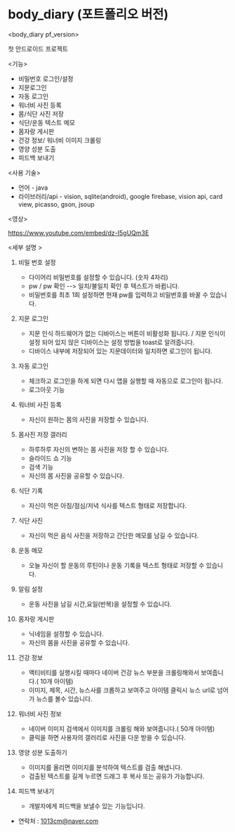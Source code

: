 
# body_diary (포트폴리오 버전)

<body_diary pf_version>

첫 안드로이드 프로젝트 

<기능>
* 비밀번호 로그인/설정
* 지문로그인
* 자동 로그인
* 워너비 사진 등록
* 몸/식단 사진 저장
* 식단/운동 텍스트 메모
* 몸자랑 게시판
* 건강 정보/ 워너비 이미지 크롤링
* 영양 성분 도출 
* 피드백 보내기

<사용 기술>
* 언어 - java
* 라이브러리/api - vision, sqlite(android), google firebase, vision api, card view, picasso, gson, jsoup

 
<영상>

https://www.youtube.com/embed/dz-I5gUQm3E



<세부 설명 >
1. 비밀 번호 설정 
      - 다이어리 비밀번호를 설정할 수 있습니다. (숫자 4자리)
      - pw / pw 확인 --> 일치/불일치 확인 후  텍스트가 바뀝니다.
      - 비밀번호를 최초 1회 설정하면 현재 pw를 입력하고 비밀번호를 바꿀 수 있습니다.
      
2. 지문 로그인
    - 지문 인식 하드웨어가 없는 디바이스는 버튼이 비활성화 됩니다. / 지문 인식이 설정 되어 있지 않은 디바이스는 설정 방법을 toast로 알려줍니다.
    - 디바이스 내부에 저장되어 있는 지문데이터와 일치하면 로그인이 됩니다.
    
3. 자동 로그인
    - 체크하고 로그인을 하게 되면 다시 앱을 실행할 때 자동으로 로그인이 됩니다.
    - 로그아웃 기능

4. 워너비 사진 등록
    - 자신이 원하는 몸의 사진을 저장할 수 있습니다.

5. 몸사진 저장 갤러리
    - 하루하루 자신의 변하는 몸 사진을 저장 할 수 있습니다.
    - 슬라이드 쇼 기능
    - 검색 기능
    - 자신의 몸 사진을 공유할 수 있습니다.
    
6. 식단 기록
    - 자신이 먹은 아침/점심/저녁 식사를 텍스트 형태로 저장합니다.
    
7. 식단 사진
    - 자신이 먹은 음식 사진을 저장하고 간단한 메모를 남길 수 있습니다.

8. 운동 메모 
    - 오늘 자신이 할 운동의 루틴이나 운동 기록을 텍스트 형태로 저장할 수 있습니다.
 
9. 알림 설정
    - 운동 사진을 남길 시간,요일(반복)을 설정할 수 있습니다. 

10. 몸자랑 게시판
    - 닉네임을 설정할 수 있습니다. 
    - 자신의 몸을 사진을 공유할 수 있습니다. 

11. 건강 정보 
    - 액티비티를 실행시킬 때마다 네이버 건강 뉴스 부분을 크롤링해와서 보여줍니다.( 10개 아이템)
    - 이미지, 제목, 시간, 뉴스사를 크롭하고 보여주고 아이템 클릭시 뉴스 url로 넘어가 뉴스를 볼수 있습니다.
    
12. 워너비 사진 정보
    - 네이버 이미지 검색에서 이미지를 크롤링 해와 보여줍니다.( 50개 아이템)
    - 클릭을 하면 사용자의 갤러리로 사진을 다운 받을 수 있습니다.
    
13. 영양 성분 도출하기
    - 이미지를 올리면 이미지를 분석하여 텍스트를 검출 해냅니다.
    - 검출된 텍스트를 길게 누르면 드래그 후 복사 또는 공유가 가능합니다.
    
14. 피드백 보내기
    - 개발자에게 피드백을 보낼수 있는 기능입니다.
    
    
    
- 연락처 : 1013cm@naver.com

    
